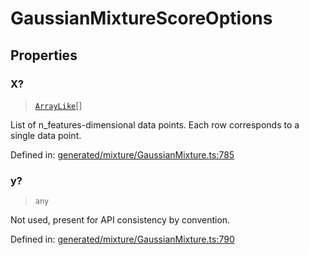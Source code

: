 # GaussianMixtureScoreOptions

## Properties

### X?

> [`ArrayLike`](../types/ArrayLike.md)[]

List of n\_features-dimensional data points. Each row corresponds to a single data point.

Defined in:  [generated/mixture/GaussianMixture.ts:785](https://github.com/transitive-bullshit/scikit-learn-ts/blob/122b3c0/packages/sklearn/src/generated/mixture/GaussianMixture.ts#L785)

### y?

> `any`

Not used, present for API consistency by convention.

Defined in:  [generated/mixture/GaussianMixture.ts:790](https://github.com/transitive-bullshit/scikit-learn-ts/blob/122b3c0/packages/sklearn/src/generated/mixture/GaussianMixture.ts#L790)
